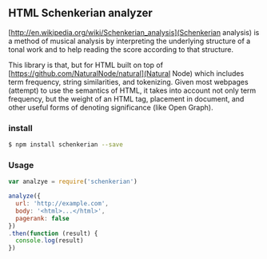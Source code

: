 ## HTML Schenkerian analyzer

[http://en.wikipedia.org/wiki/Schenkerian_analysis](Schenkerian analysis) is a method of musical analysis by interpreting the underlying structure of a tonal work and to help reading the score according to that structure.

This library is that, but for HTML built on top of [https://github.com/NaturalNode/natural](Natural Node) which includes term frequency, string similarities, and tokenizing. Given most webpages (attempt) to use the semantics of HTML, it takes into account not only term frequency, but the weight of an HTML tag, placement in document, and other useful forms of denoting significance (like Open Graph).

### install

``` sh
$ npm install schenkerian --save
```

### Usage

``` js
var analzye = require('schenkerian')

analyze({
  url: 'http://example.com',
  body: '<html>...</html>',
  pagerank: false
})
.then(function (result) {
  console.log(result)
})
```
